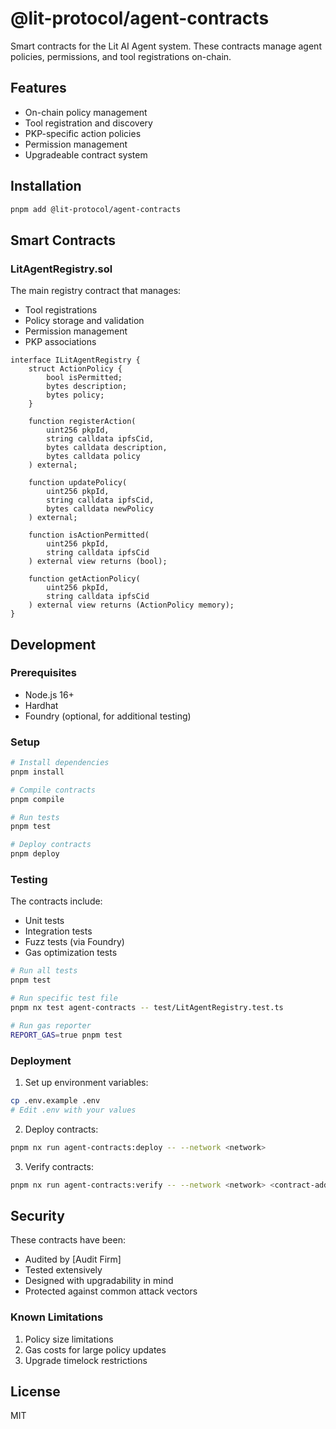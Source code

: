 # @lit-protocol/agent-contracts

Smart contracts for the Lit AI Agent system. These contracts manage agent policies, permissions, and tool registrations on-chain.

## Features

- On-chain policy management
- Tool registration and discovery
- PKP-specific action policies
- Permission management
- Upgradeable contract system

## Installation

```bash
pnpm add @lit-protocol/agent-contracts
```

## Smart Contracts

### LitAgentRegistry.sol

The main registry contract that manages:
- Tool registrations
- Policy storage and validation
- Permission management
- PKP associations

```solidity
interface ILitAgentRegistry {
    struct ActionPolicy {
        bool isPermitted;
        bytes description;
        bytes policy;
    }

    function registerAction(
        uint256 pkpId,
        string calldata ipfsCid,
        bytes calldata description,
        bytes calldata policy
    ) external;

    function updatePolicy(
        uint256 pkpId,
        string calldata ipfsCid,
        bytes calldata newPolicy
    ) external;

    function isActionPermitted(
        uint256 pkpId,
        string calldata ipfsCid
    ) external view returns (bool);

    function getActionPolicy(
        uint256 pkpId,
        string calldata ipfsCid
    ) external view returns (ActionPolicy memory);
}
```

## Development

### Prerequisites

- Node.js 16+
- Hardhat
- Foundry (optional, for additional testing)

### Setup

```bash
# Install dependencies
pnpm install

# Compile contracts
pnpm compile

# Run tests
pnpm test

# Deploy contracts
pnpm deploy
```

### Testing

The contracts include:
- Unit tests
- Integration tests
- Fuzz tests (via Foundry)
- Gas optimization tests

```bash
# Run all tests
pnpm test

# Run specific test file
pnpm nx test agent-contracts -- test/LitAgentRegistry.test.ts

# Run gas reporter
REPORT_GAS=true pnpm test
```

### Deployment

1. Set up environment variables:
```bash
cp .env.example .env
# Edit .env with your values
```

2. Deploy contracts:
```bash
pnpm nx run agent-contracts:deploy -- --network <network>
```

3. Verify contracts:
```bash
pnpm nx run agent-contracts:verify -- --network <network> <contract-address>
```

## Security

These contracts have been:
- Audited by [Audit Firm]
- Tested extensively
- Designed with upgradability in mind
- Protected against common attack vectors

### Known Limitations

1. Policy size limitations
2. Gas costs for large policy updates
3. Upgrade timelock restrictions

## License

MIT
